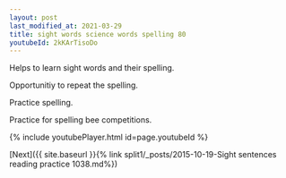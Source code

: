 ```yaml
---
layout: post
last_modified_at: 2021-03-29
title: sight words science words spelling 80
youtubeId: 2kKArTisoDo
---
```

 
 
Helps to learn sight words and their spelling.

Opportunitiy to repeat the spelling. 

Practice spelling. 
 
Practice for spelling bee competitions. 
 
{% include youtubePlayer.html id=page.youtubeId %}
 
 

[Next]({{ site.baseurl }}{% link  split1/_posts/2015-10-19-Sight sentences reading practice 1038.md%})
 
